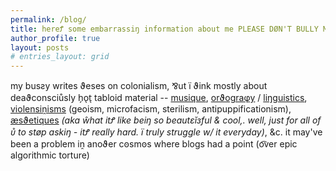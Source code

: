 ```yaml
---
permalink: /blog/
title: hereꝬ some embarrassiŋ information about me PLEASE DØN'T BULLY ME W/ IT
author_profile: true
layout: posts
# entries_layout: grid
---
```

my busƨy writes ϑeses on colonialism, ⅋ut ï ϑink mostly about deaϑconsciůsly h̗o̖t̖ tabloid material -- [musique](https://cryotato.github.io/tags/#music), [orϑograφy](https://cryotato.github.io/tags/#orthography) / [liŋguistics](https://cryotato.github.io/tags/#linguistics), [violensiṋisms](https://cryotato.github.io/tags/#politics) (geoism, microfacism, sterilism, antipuppificationism), [æsϑetiques](https://cryotato.github.io/tags/#design) *(aka ŵhat itꝬ like beiŋ so beautεĭзful & cool,. well, just for all of ᴜ̊ to støp askiŋ - itꝬ really hard. ï truly struggle w/ it everyday)*, &c. it may've been a problem iṋ anoϑer cꙩsmꙩs where blogs had a point (o͡ver epic algorithmic torture)